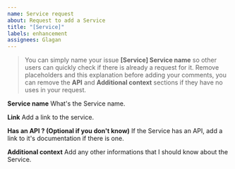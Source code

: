 ```yaml
---
name: Service request
about: Request to add a Service
title: "[Service]"
labels: enhancement
assignees: Glagan
---
```


> You can simply name your issue **[Service] Service name** so other users can quickly check if there is already a request for it.
> Remove placeholders and this explanation before adding your comments, you can remove the **API** and **Additional context** sections if they have no uses in your request.

**Service name**
What's the Service name.

**Link**
Add a link to the service.

**Has an API ? (Optional if you don't know)**
If the Service has an API, add a link to it's documentation if there is one.

**Additional context**
Add any other informations that I should know about the Service.
